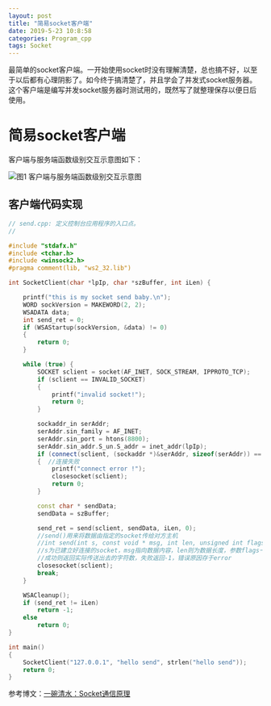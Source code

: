```yaml
---
layout: post
title: "简易socket客户端"
date: 2019-5-23 10:8:58
categories: Program_cpp
tags: Socket
---
```



最简单的socket客户端。一开始使用socket时没有理解清楚，总也搞不好，以至于以后都有心理阴影了。如今终于搞清楚了，并且学会了并发式socket服务器。这个客户端是编写并发socket服务器时测试用的，既然写了就整理保存以便日后使用。

# 简易socket客户端

客户端与服务端函数级别交互示意图如下：

![图1 客户端与服务端函数级别交互示意图](https://chrishuppor.github.io/image/2019-4-24.png)

## 客户端代码实现

```c++
// send.cpp: 定义控制台应用程序的入口点。
//

#include "stdafx.h"
#include <tchar.h>
#include <winsock2.h>
#pragma comment(lib, "ws2_32.lib")

int SocketClient(char *lpIp, char *szBuffer, int iLen) {

	printf("this is my socket send baby.\n");
	WORD sockVersion = MAKEWORD(2, 2);
	WSADATA data;
	int send_ret = 0;
	if (WSAStartup(sockVersion, &data) != 0)
	{
		return 0;
	}

	while (true) {
		SOCKET sclient = socket(AF_INET, SOCK_STREAM, IPPROTO_TCP);
		if (sclient == INVALID_SOCKET)
		{
			printf("invalid socket!");
			return 0;
		}

		sockaddr_in serAddr;
		serAddr.sin_family = AF_INET;
		serAddr.sin_port = htons(8800);
		serAddr.sin_addr.S_un.S_addr = inet_addr(lpIp);
		if (connect(sclient, (sockaddr *)&serAddr, sizeof(serAddr)) == SOCKET_ERROR)
		{  //连接失败 
			printf("connect error !");
			closesocket(sclient);
			return 0;
		}

		const char * sendData;
		sendData = szBuffer;

		send_ret = send(sclient, sendData, iLen, 0);
		//send()用来将数据由指定的socket传给对方主机
		//int send(int s, const void * msg, int len, unsigned int flags)
		//s为已建立好连接的socket，msg指向数据内容，len则为数据长度，参数flags一般设0
		//成功则返回实际传送出去的字符数，失败返回-1，错误原因存于error 
		closesocket(sclient);
		break;
	}

	WSACleanup();
	if (send_ret != iLen)
		return -1;
	else
		return 0;
}

int main()
{
	SocketClient("127.0.0.1", "hello send", strlen("hello send"));
    return 0;
}
```

参考博文：[一碗清水：Socket通信原理](https://www.cnblogs.com/wangcq/p/3520400.html)

